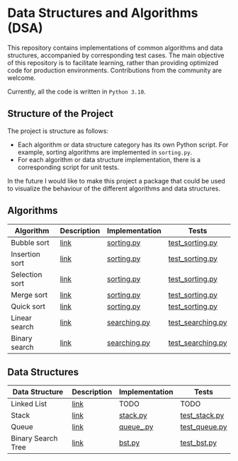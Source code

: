 # Data Structures and Algorithms (DSA)

This repository contains implementations of common algorithms and data structures, accompanied by corresponding test cases. The main objective of this repository is to facilitate learning, rather than providing optimized code for production environments. Contributions from the community are welcome.

Currently, all the code is written in `Python 3.10`.

## Structure of the Project

The project is structure as follows:
- Each algorithm or data structure category has its own Python script. For example, sorting algorithms are implemented in `sorting.py`.
- For each algorithm or data structure implementation, there is a corresponding script for unit tests.

In the future I would like to make this project a package that could be used to visualize the behaviour of the different algorithms and data structures.

## Algorithms

| Algorithm | Description | Implementation | Tests | 
| - | - | - |- |
| Bubble sort | [link](https://www.programiz.com/dsa/bubble-sort) | [sorting.py](https://github.com/mizunno/dsa/blob/master/sorting.py#L3) | [test_sorting.py](https://github.com/mizunno/dsa/blob/master/test_sorting.py)
| Insertion sort | [link](https://www.programiz.com/dsa/insertion-sort) | [sorting.py](https://github.com/mizunno/dsa/blob/master/sorting.py#L28) | [test_sorting.py](https://github.com/mizunno/dsa/blob/master/test_sorting.py)
| Selection sort | [link](https://www.programiz.com/dsa/selection-sort) | [sorting.py](https://github.com/mizunno/dsa/blob/master/sorting.py#L46) | [test_sorting.py](https://github.com/mizunno/dsa/blob/master/test_sorting.py)
| Merge sort | [link](https://www.programiz.com/dsa/merge-sort) | [sorting.py](https://github.com/mizunno/dsa/blob/master/sorting.py#L65) | [test_sorting.py](https://github.com/mizunno/dsa/blob/master/test_sorting.py)
| Quick sort | [link](https://www.programiz.com/dsa/quick-sort) | [sorting.py](https://github.com/mizunno/dsa/blob/master/sorting.py#L116) | [test_sorting.py](https://github.com/mizunno/dsa/blob/master/test_sorting.py)
| Linear search | [link](https://www.programiz.com/dsa/linear-search) | [searching.py](https://github.com/mizunno/dsa/blob/master/searching.py#L3) | [test_searching.py](https://github.com/mizunno/dsa/blob/master/test_searching.py)
| Binary search | [link](https://www.programiz.com/dsa/binary-search) | [searching.py](https://github.com/mizunno/dsa/blob/master/searching.py#L15) | [test_searching.py](https://github.com/mizunno/dsa/blob/master/test_searching.py)


## Data Structures

| Data Structure | Description | Implementation | Tests |
| - | - | - |- |
| Linked List | [link](https://www.programiz.com/dsa/linked-list) | TODO | TODO 
| Stack | [link](https://www.programiz.com/dsa/stack) | [stack.py](https://github.com/mizunno/dsa/blob/master/stack.py) | [test_stack.py](https://github.com/mizunno/dsa/blob/master/test_stack.py)
| Queue | [link](https://www.programiz.com/dsa/queue) | [queue_.py](https://github.com/mizunno/dsa/blob/master/queue_.py) | [test_queue.py](https://github.com/mizunno/dsa/blob/master/test_queue.py) 
| Binary Search Tree | [link](https://www.programiz.com/dsa/binary-search-tree) | [bst.py](https://github.com/mizunno/dsa/blob/master/bst.py) | [test_bst.py](https://github.com/mizunno/dsa/blob/master/test_bst.py) 